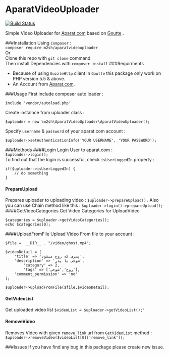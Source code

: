 # AparatVideoUploader
[![Build Status](https://travis-ci.org/m2sh/AparatVideoUploader.svg?branch=master)](https://travis-ci.org/m2sh/AparatVideoUploader)  

Simple Video Uploader for [Aparat.com](http://aparat.com) based on [Goutte](https://github.com/FriendsOfPHP/Goutte) .

###Installation 
Using `Composer` :  
`composer require m2sh/aparatvideouploader`  
Or  
Clone this repo with `git clone` command  
Then install Dependencies with `composer install`
###Requirments

 - Because of using `GuzzleHttp` client in `Goutte` this package only
   work on PHP version  5.5 & above.
 - An Account from [Aparat.com](http://aparat.com).
 
###Usage
First include composer auto loader :

    include 'vendor/autoload.php'
Create instalnce from uploader class :

    $uploader = new \m2sh\AparatVideoUploader\AparatVideoUploader();
Specify  `username` & `password` of your aparat.com account :

    $uploader->setAuthenticationInfo('YOUR USERNAME', 'YOUR PASSWORD');

###Methods
####Login
Login User to aparat.com :  
`$uploader->login();`  
To find out that the login is successful, check `isUserLoggedIn` property :

    if($uploader->isUserLoggedIn) {
	    // do something
    }

#### PrepareUpload
Prepares uploader to uploading video :
`$uploader->prepareUpload();`
Also you can use Chain method like this :
`$uploader->login()->prepareUpload();`
####GetVideoCategories
Get Video Categories for UploadVideo

    $categories = $uploader->getVideoCategories();
    echo $categories[0];
####UploadFromFile
Upload Video From file to your account :

    $file =  __DIR__ . "/video/ghost.mp4";
    
    $videoDetail = [
    	'title' => 'پسری که روح می‌شود',
    	'description' => 'شوخی با پدر',
	        'category' => 2,
		    'tags' => ['روح','شوخی'],
	    'comment_permission' => 'no'
    ];
    
    $uploader->uploadFromFile($file,$videoDetail);
#### GetVideoList
Get uploaded video list
`$videoList = $uploader->getVideoList();'`
#### RemoveVideo
Removes Video with given `remove_link` url from `GetVideoList` method :  
`$uploader->removeVideo($videoList[0]['remove_link']);`

###Issues
If you have find any bug in this package please create new issue.
 
